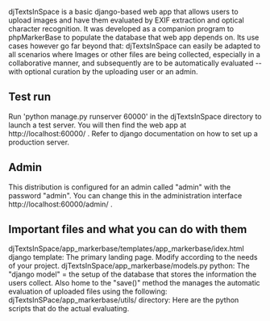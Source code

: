  
djTextsInSpace is a basic django-based web app that allows users to upload images and have them evaluated by EXIF extraction and optical character recognition. 
It was developed as a companion program to phpMarkerBase to populate the database that web app depends on. Its use cases however go far beyond that: djTextsInSpace can easily be adapted to all scenarios where Images or other files are being collected, especially in a collaborative manner, and subsequently are to be automatically evaluated -- with optional curation by the uploading user or an admin.

## Test run
Run 'python manage.py runserver 60000' in the djTextsInSpace directory to launch a test server. You will then find the web app at http://localhost:60000/ . Refer to django documentation on how to set up a production server.

## Admin
This distribution is configured for an admin called "admin" with the password "admin". You can change this in the administration interface http://localhost:60000/admin/ .

## Important files and what you can do with them

djTextsInSpace/app_markerbase/templates/app_markerbase/idex.html		django template: The primary landing page. Modify according to the needs of your project.
djTextsInSpace/app_markerbase/models.py		python: The "django model" = the setup of the database that stores the information the users collect. Also home to the "save()" method the manages the automatic evaluation of uploaded files using the following:
djTextsInSPace/app_markerbase/utils/		directory: Here are the python scripts that do the actual evaluating.
